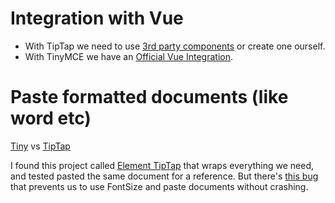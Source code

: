 # Integration with Vue

- With TipTap we need to use [3rd party components](https://github.com/Leecason/element-tiptap) or create one ourself.
- With TinyMCE we have an [Official Vue Integration](https://github.com/tinymce/tinymce-vue).

# Paste formatted documents (like word etc)

[Tiny](doc-TinyMCE.png)
vs
[TipTap](doc-tiptap.png)

I found this project called [Element TipTap](https://github.com/Leecason/element-tiptap) that wraps everything we need, and tested pasted the same document for a reference. But there's [this bug](https://github.com/Leecason/element-tiptap/issues/170) that prevents us to use FontSize and paste documents without crashing.


